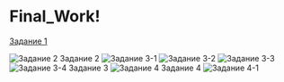 # Final_Work!
[Задание 1](https://github.com/Anton-Kovalev-10/Final_Work/assets/119130095/25944681-027e-4b2e-82e4-64cfb6a2493b)

![Задание 2](https://github.com/Anton-Kovalev-10/Final_Work/assets/119130095/808ca123-adf5-4ae5-a785-5af5cbc0dd69)
Задание 2
![Задание 3-1](https://github.com/Anton-Kovalev-10/Final_Work/assets/119130095/744a0e6e-be79-4a46-a3ed-938f46637241)
![Задание 3-2](https://github.com/Anton-Kovalev-10/Final_Work/assets/119130095/4ec09d09-4951-40a4-b944-3e054fcb7250)
![Задание 3-3](https://github.com/Anton-Kovalev-10/Final_Work/assets/119130095/5b3e3af2-7f66-46cf-9f23-31e487f12003)
![Задание 3-4](https://github.com/Anton-Kovalev-10/Final_Work/assets/119130095/8da8d6ba-d0b6-4b2d-82c1-1d286c972724)
Задание 3
![Задание 4](https://github.com/Anton-Kovalev-10/Final_Work/assets/119130095/68d9b3c0-764a-4081-9d3b-da48fd45b6a8)
Задание 4
![Задание 4-1](https://github.com/Anton-Kovalev-10/Final_Work/assets/119130095/8670abf3-39e5-4b16-bed0-edc4024c8ac4)
